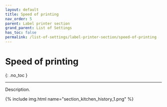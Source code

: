 ```yaml
---
layout: default
title: Speed of printing
nav_order: 5
parent: Label printer section
grand_parent: List of Settings
has_toc: false
permalink: /list-of-settings/label-printer-section/speed-of-printing
---
```


# Speed of printing
{: .no_toc }

---

Description.

{% include img.html name="section_kitchen_history_1.png" %}